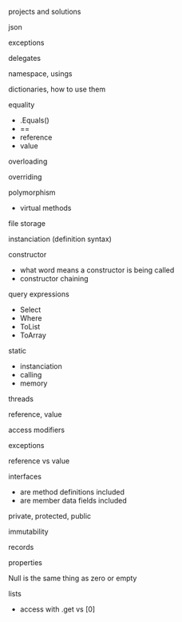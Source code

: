 projects and solutions

json

exceptions

delegates

namespace, usings

dictionaries, how to use them

equality
- .Equals()
- ==
- reference
- value

overloading

overriding

polymorphism
- virtual methods

file storage

instanciation (definition syntax)

constructor
- what word means a constructor is being called
- constructor chaining

query expressions
- Select
- Where
- ToList
- ToArray

static
- instanciation
- calling
- memory

threads

reference, value

access modifiers

exceptions

reference vs value

interfaces
- are method definitions included
- are member data fields included

private, protected, public

immutability

records

properties

Null is the same thing as zero or empty

lists
- access with .get vs [0]